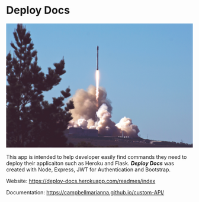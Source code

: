 # Deploy Docs

![screenshot of conversion](/img/tim-mossholder-191483-unsplash.jpg)

This app is intended to help developer easily find commands they need to deploy their applicaiton such as Heroku and Flask.
**_Deploy Docs_** was created with Node, Express, JWT for Authentication and Bootstrap.

Website: https://deploy-docs.herokuapp.com/readmes/index

Documentation: https://campbellmarianna.github.io/custom-API/
